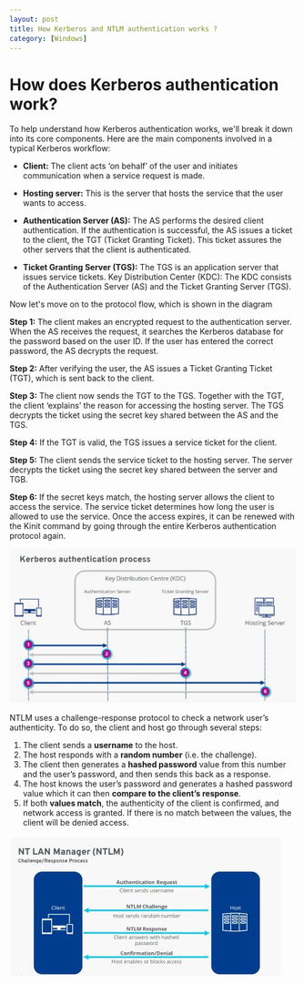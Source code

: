 ```yaml
---
layout: post
title: How Kerberos and NTLM authentication works ?
category: [Windows]
---
```


# How does Kerberos authentication work?

To help understand how Kerberos authentication works, we'll break it down into its core components. Here are the main components involved in a typical Kerberos workflow:

- **Client:** The client acts ‘on behalf’ of the user and initiates communication when a service request is made.

- **Hosting server:** This is the server that hosts the service that the user wants to access.

- **Authentication Server (AS):** The AS performs the desired client authentication. If the authentication is successful, the AS issues a ticket to the client, the TGT (Ticket Granting Ticket). This ticket assures the other servers that the client is authenticated.

- **Ticket Granting Server (TGS):** The TGS is an application server that issues service tickets.
Key Distribution Center (KDC): The KDC consists of the Authentication Server (AS) and the Ticket Granting Server (TGS).

Now let's move on to the protocol flow, which is shown in the diagram

**Step 1:** The client makes an encrypted request to the authentication server. When the AS receives the request, it searches the Kerberos database for the password based on the user ID. If the user has entered the correct password, the AS decrypts the request.

**Step 2:** After verifying the user, the AS issues a Ticket Granting Ticket (TGT), which is sent back to the client.

**Step 3:** The client now sends the TGT to the TGS. Together with the TGT, the client ‘explains’ the reason for accessing the hosting server. The TGS decrypts the ticket using the secret key shared between the AS and the TGS.

**Step 4:** If the TGT is valid, the TGS issues a service ticket for the client.

**Step 5:** The client sends the service ticket to the hosting server. The server decrypts the ticket using the secret key shared between the server and TGB.

**Step 6:** If the secret keys match, the hosting server allows the client to access the service. The service ticket determines how long the user is allowed to use the service. Once the access expires, it can be renewed with the Kinit command by going through the entire Kerberos authentication protocol again.

![Kerberos Authentication Process](/assets/images/kerberos-authentication-process.JPG)

NTLM uses a challenge-response protocol to check a network user’s authenticity. To do so, the client and host go through several steps:

1. The client sends a **username** to the host.
2. The host responds with a **random number** (i.e. the challenge).
3. The client then generates a **hashed password** value from this number and the user’s password, and then sends this back as a response.
4. The host knows the user’s password and generates a hashed password value which it can then **compare to the client’s response**.
5. If both **values match**, the authenticity of the client is confirmed, and network access is granted. If there is no match between the values, the client will be denied access.

![NTLM Authentication Process](/assets/images/ntlm-authentication-process.JPG)